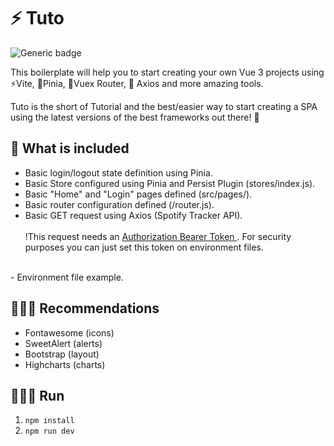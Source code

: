 # ⚡️ Tuto

![Generic badge](https://img.shields.io/badge/Vue.js-35495E?style=for-the-badge&logo=vue.js&logoColor=4FC08D)

This boilerplate will help you to start creating your own Vue 3 projects using ⚡️Vite, 🍍Pinia, 🚏Vuex Router, 📡 Axios and more amazing tools.

Tuto is the short of Tutorial and the best/easier way to start creating a SPA using the latest versions of the best frameworks out there! 🤩


## 💎 What is included

- Basic login/logout state definition using Pinia.
- Basic Store configured using Pinia and Persist Plugin (stores/index.js).
- Basic "Home" and "Login" pages defined (src/pages/).
- Basic router configuration defined (/router.js).
- Basic GET request using Axios (Spotify Tracker API). <br/><br/> !This request needs an [Authorization Bearer Token ](https://developer.spotify.com/console/get-users-currently-playing-track/). For security purposes you can just set this token on environment files.
<br/>
- Environment file example.

## 👨🏼‍🎨 Recommendations
 - Fontawesome (icons)
 - SweetAlert (alerts)
 - Bootstrap (layout)
 - Highcharts (charts)

## 🏃🏼‍♂️ Run

1. `npm install`
2. `npm run dev`